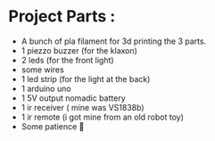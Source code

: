 
# Project Parts :

- A bunch of pla filament for 3d printing the 3 parts.
- 1 piezzo buzzer (for the klaxon)
- 2 leds (for the front light)
- some wires
- 1 led strip (for the light at the back)
- 1 arduino uno
- 1 5V output nomadic battery
- 1 ir receiver ( mine was VS1838b)
- 1 ir remote (i got mine from an old robot toy)
- Some patience 🤣
